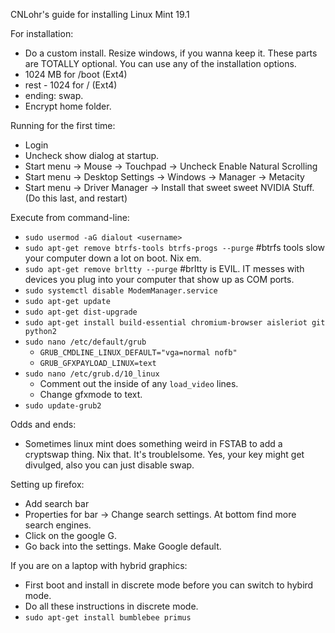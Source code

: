 CNLohr's guide for installing Linux Mint 19.1

For installation:
 * Do a custom install.  Resize windows, if you wanna keep it.  These parts are TOTALLY optional.  You can use any of the installation options.
 * 1024 MB for /boot (Ext4)
 * rest - 1024 for / (Ext4)
 * ending: swap.
 * Encrypt home folder.

Running for the first time:
 * Login
 * Uncheck show dialog at startup.
 * Start menu -> Mouse -> Touchpad -> Uncheck Enable Natural Scrolling
 * Start menu -> Desktop Settings -> Windows -> Manager -> Metacity
 * Start menu -> Driver Manager -> Install that sweet sweet NVIDIA Stuff. (Do this last, and restart)

Execute from command-line:
 * `sudo usermod -aG dialout <username>`
 * `sudo apt-get remove btrfs-tools btrfs-progs --purge` #btrfs tools slow your computer down a lot on boot.  Nix em.
 * `sudo apt-get remove brltty --purge` #brltty is EVIL.  IT messes with devices you plug into your computer that show up as COM ports.
 * `sudo systemctl disable ModemManager.service`
 * `sudo apt-get update`
 * `sudo apt-get dist-upgrade`
 * `sudo apt-get install build-essential chromium-browser aisleriot git python2`
 * `sudo nano /etc/default/grub`
   * `GRUB_CMDLINE_LINUX_DEFAULT="vga=normal nofb"`
   * `GRUB_GFXPAYLOAD_LINUX=text`
 * `sudo nano /etc/grub.d/10_linux`
   * Comment out the inside of any `load_video` lines.
   * Change gfxmode to text.
 * `sudo update-grub2`

Odds and ends:
 * Sometimes linux mint does something weird in FSTAB to add a cryptswap thing.  Nix that.  It's troublelsome.  Yes, your key might get divulged, also you can just disable swap.

Setting up firefox:
 * Add search bar
 * Properties for bar -> Change search settings.  At bottom find more search engines.
 * Click on the google G.
 * Go back into the settings.  Make Google default.

If you are on a laptop with hybrid graphics:
  * First boot and install in discrete mode before you can switch to hybird mode.
  * Do all these instructions in discrete mode.
  * `sudo apt-get install bumblebee primus`

